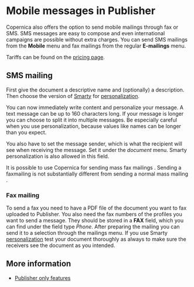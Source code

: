 # Mobile messages in Publisher

Copernica also offers the option to send mobile mailings through fax or 
SMS. SMS messages are easy to compose and even international campaigns are 
possible without extra charges. You can send SMS mailings from the **Mobile** 
menu and fax mailings from the regular **E-mailings** menu.

Tariffs can be found on the [pricing page](https://www.copernica.com/en/pricing).

## SMS mailing

First give the document a descriptive name and (optionally) a description. 
Then choose the version of [Smarty](./smarty-2-vs-smarty-3.md) for 
[personalization](./personalization).

You can now immediately write content and personalize your message. A text 
message can be up to 160 characters long. If your message is longer you 
can choose to split it into multiple messages. Be especially careful 
when you use personalization, because values like names can be longer than 
you expect.

You also have to set the message sender, which is what the recipient will 
see when receiving the message. Set it under the *document* menu. Smarty 
personalization is also allowed in this field.

It is possible to use Copernica for sending mass fax mailings . Sending
a faxmailing is not substantially different from sending a normal mass
mailing .

### Fax mailing

To send a fax you need to have a PDF file of the document you want to fax 
uploaded to Publisher. You also need the fax numbers of the profiles you 
want to send a message. They should be stored in a **FAX** field, which 
you can find under the field type *Phone*. After preparing the mailing 
you can send it to a selection through the mailings menu. 
If you use Smarty [personalization](./personalization) test your document 
thoroughly as always to make sure the receivers see the document as you intended.

## More information

* [Publisher only features](./publisher-only)
